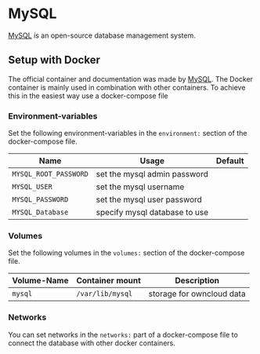 # MySQL

[MySQL](https://www.mysql.com) is an open-source database management system.

## Setup with Docker

The official container and documentation was made by [MySQL](https://hub.docker.com/_/mysql).
The Docker container is mainly used in combination with other containers.
To achieve this in the easiest way use a docker-compose file

### Environment-variables

Set the following environment-variables in the `environment:` section of the
docker-compose file.

| Name                  | Usage                         | Default |
| --------------------- | ----------------------------- | ------- |
| `MYSQL_ROOT_PASSWORD` | set the mysql admin password  |         |
| `MYSQL_USER`          | set the mysql username        |         |
| `MYSQL_PASSWORD`      | set the mysql user password   |         |
| `MYSQL_Database`      | specify mysql database to use |         |

### Volumes

Set the following volumes in the `volumes:` section of the docker-compose file.

| Volume-Name | Container mount  | Description               |
| ----------- | ---------------- | ------------------------- |
| `mysql`     | `/var/lib/mysql` | storage for owncloud data |

### Networks

You can set networks in the `networks:` part of a docker-compose file to connect
the database with other docker containers.
